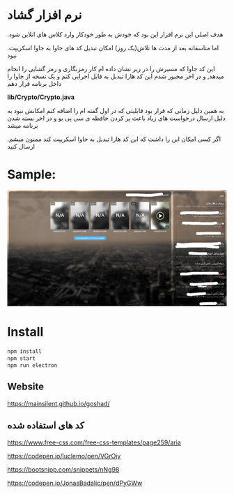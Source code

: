 # نرم افزار گشاد

.هدف اصلی این نرم افزار این بود که خودش به طور خودکار وارد کلاس های انلاین شود

.اما متاسفانه بعد از مدت ها تلاش(یک روز) امکان تبدیل کد های جاوا به جاوا اسکریپت نبود

این کد جاوا که مسیرش را در زیر نشان داده ام کار رمزنگاری و رمز گشایی را انجام میدهد, و در اخر مجبور شدم این کد هارا تبدیل به فایل اجرایی کنم و یک نسخه از جاوا را داخل برنامه قرار دهم

**lib/Crypto/Crypto.java**

به همین دلیل زمانی که قرار بود قابلیتی که در اول گفته ام را اضافه کنم امکانش نبود به دلیل ارسال درخواست های زیاد باعث پر  کردن حافظه ی سی پی یو و در اخر بسته شدن برنامه میشد

.اگر کسی امکان این را داشت که این کد هارا تبدیل به جاوا اسکریپت کند ممنون میشم ارسال کنید

# Sample:

![نمونه](https://raw.githubusercontent.com/MainSilent/goshad/master/images/sample.png)

# Install

```
npm install
npm start
npm run electron
```

## Website

https://mainsilent.github.io/goshad/

## کد های استفاده شده
https://www.free-css.com/free-css-templates/page259/aria

https://codepen.io/luclemo/pen/VGrOjv

https://bootsnipp.com/snippets/nNg98

https://codepen.io/JonasBadalic/pen/dPyGWw